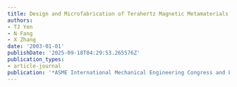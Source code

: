 ```yaml
---
title: Design and Microfabrication of Terahertz Magnetic Metamaterials
authors:
- TJ Yen
- N Fang
- X Zhang
date: '2003-01-01'
publishDate: '2025-09-18T04:29:53.265576Z'
publication_types:
- article-journal
publication: '*ASME International Mechanical Engineering Congress and Exposition*'
---
```

